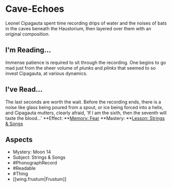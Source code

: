 # Cave-Echoes
Leonel Cipagauta spent time recording drips of water and the noises of bats in the caves beneath the Haustorium, then layered over them with an original composition.
## I'm Reading...
Immense patience is required to sit through the recording. One begins to go mad just from the sheer volume of <i>plunks</i> and <i>plinks</i> that seemed to so invest Cipagauta, at various dynamics.
## I've Read...
The last seconds are worth the wait. Before the recording ends, there is a noise like glass being poured from a spout, or ice being forced into a helix, and Cipagauta mutters, clearly afraid, 'If I am the sixth, then the seventh will taste the blood...'
**Effect: **[Memory: Fear](https://uadaf.theevilroot.xyz/rowenarium/element/mem.fear)
**Mastery: **[Lesson: Strings & Songs](https://uadaf.theevilroot.xyz/rowenarium/element/x.strings.songs)
## Aspects
- Mystery: Moon 14
- Subject: Strings & Songs
- #PhonographRecord
- #Readable
- #Thing
- [[wing.frustum|Frustum]]